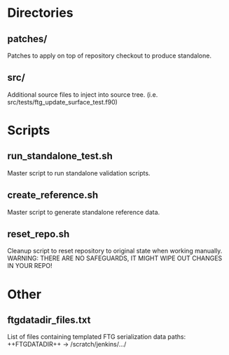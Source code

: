 Directories
===========

patches/
--------
Patches to apply on top of repository checkout to produce standalone.

src/
----
Additional source files to inject into source tree. (i.e. src/tests/ftg_update_surface_test.f90)

Scripts
=======

run_standalone_test.sh
--------------
Master script to run standalone validation scripts.

create_reference.sh
--------------
Master script to generate standalone reference data.

reset_repo.sh
-------------
Cleanup script to reset repository to original state when working manually. WARNING: THERE ARE NO SAFEGUARDS, IT MIGHT WIPE OUT CHANGES IN YOUR REPO!

Other
=====

ftgdatadir_files.txt
--------------------
List of files containing templated FTG serialization data paths: ++FTGDATADIR++ -> /scratch/jenkins/.../
